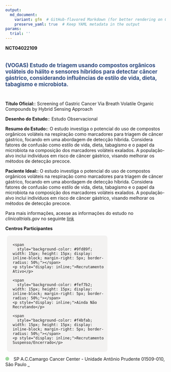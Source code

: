 ```yaml
---
output: 
  md_document:
    variant: gfm  # GitHub-flavored Markdown (for better rendering on GitHub)
    preserve_yaml: true  # Keep YAML metadata in the output
params:
  trial: ''
---
```


**NCT04022109**

<div style="padding: 5px 5px 5px 0px; font-size: 1.20em; font-weight: bold; color: #2E4A7F; text-align: left; margin-bottom: 20px">

(VOGAS) Estudo de triagem usando compostos orgânicos voláteis do hálito
e sensores híbridos para detectar câncer gástrico, considerando
influências de estilo de vida, dieta, tabagismo e microbiota.

</div>

**Título Oficial:**: Screening of Gastric Cancer Via Breath Volatile
Organic Compounds by Hybrid Sensing Approach

**Desenho do Estudo:**: Estudo Observacional

**Resumo do Estudo:**: O estudo investiga o potencial do uso de
compostos orgânicos voláteis na respiração como marcadores para triagem
de câncer gástrico, focando em uma abordagem de detecção híbrida.
Considera fatores de confusão como estilo de vida, dieta, tabagismo e o
papel da microbiota na composição dos marcadores voláteis exalados. A
população-alvo inclui indivíduos em risco de câncer gástrico, visando
melhorar os métodos de detecção precoce.

**Paciente Ideal:**: O estudo investiga o potencial do uso de compostos
orgânicos voláteis na respiração como marcadores para triagem de câncer
gástrico, focando em uma abordagem de detecção híbrida. Considera
fatores de confusão como estilo de vida, dieta, tabagismo e o papel da
microbiota na composição dos marcadores voláteis exalados. A
população-alvo inclui indivíduos em risco de câncer gástrico, visando
melhorar os métodos de detecção precoce.

Para mais informações, acesse as informações do estudo no
*clinicaltrials.gov* no seguinte
[link](https://clinicaltrials.gov/ct2/show/NCT04022109)

**Centros Participantes**

<div style="margin-bottom: 8px; margin-left: 5px; padding: 8px; max-width: 300px; background-color: #f3f2f1; border-radius: 8px;">

<div style="margin-left: 10px;">

    <span 
      style="background-color: #9fd89f; width: 15px; height: 15px; display: inline-block; margin-right: 5px; border-radius: 50%;"></span>
    <p style="display: inline;">Recrutamento Ativo</p>

</div>

<div style="margin-left: 10px;">

    <span 
      style="background-color: #fef7b2; width: 15px; height: 15px; display: inline-block; margin-right: 5px; border-radius: 50%;"></span>
    <p style="display: inline;">Ainda Não Recrutando</p>

</div>

<div style="margin-left: 10px;">

    <span 
      style="background-color: #f4bfab; width: 15px; height: 15px; display: inline-block; margin-right: 5px; border-radius: 50%;"></span>
    <p style="display: inline;">Recrutamento Suspenso/Encerrado</p>

</div>

</div>

<span style="display: inline-block; width: 12px; height: 12px; border-radius: 50%; margin-right: 10px; padding-bottom: 0px; background-color: #9fd89f;"></span>
SP A.C.Camargo Cancer Center - Unidade Antônio Prudente 01509-010, São
Paulo
<span style="color: #2E4A7F; text-decoration: none; font-weight: 500; font-size: 0.8">[REPORTAR
ERRO](https://flazar.shinyapps.io/formsapp?study_nct_id=NCT04022109&location_id=ACCAMARGOCANCERCENTERSAOPAULOBRAZIL&location_full_name=A.C.Camargo%20Cancer%20Center%20-%20Unidade%20Ant%C3%B4nio%20Prudente%2C%2001509-010%2C%20S%C3%A3o%20Paulo&form_type=Reportar%20Erro)</span>
